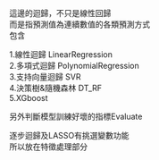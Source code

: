 這邊的迴歸，不只是線性回歸  
而是指預測值為連續數值的各類預測方式  
包含  
  
1.線性迴歸 LinearRegression  
2.多項式迴歸 PolynomialRegression  
3.支持向量迴歸 SVR  
4.決策樹&隨機森林 DT_RF  
5.XGboost  

另外判斷模型訓練好壞的指標Evaluate  
  
逐步迴歸及LASSO有挑選變數功能  
所以放在特徵處理部分  
